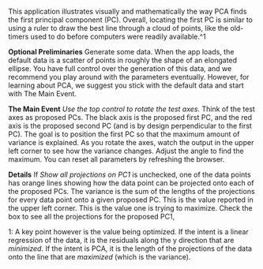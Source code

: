 This application illustrates visually and mathematically the way PCA finds the first principal component (PC).  Overall, locating the first PC is similar to using a ruler to draw the best line through a cloud of points, like the old-timers used to do before computers were readily available.^1

**Optional Preliminaries**  Generate some data.  When the app loads, the default data is a scatter of points in roughly the shape of an elongated ellipse.  You have full control over the generation of this data, and we recommend you play around with the parameters eventually.  However, for learning about PCA, we suggest you stick with the default data and start with The Main Event.

**The Main Event**  *Use the top control to rotate the test axes.*  Think of the test axes as proposed PCs.  The black axis is the proposed first PC, and the red axis is the proposed second PC (and is by design perpendicular to the first PC). The goal is to position the first PC so that the maximum amount of variance is explained. As you rotate the axes, watch the output in the upper left corner to see how the variance changes.  Adjust the angle to find the maximum.  You can reset all parameters by refreshing the browser.

**Details** If *Show all projections on PC1* is unchecked, one of the data points has orange lines showing how the data point can be projected onto each of the proposed PCs.  The variance is the sum of the lengths of the projections for every data point onto a given proposed PC.  This is the value reported in the upper left corner.  This is the value one is trying to maximize.  Check the box to see all the projections for the proposed PC1,

1: A key point however is the value being optimized.  If the intent is a linear regression of the data, it is the residuals along the y direction that are *minimized*.  If the intent is PCA, it is the length of the projections of the data onto the line that are *maximized* (which is the variance).
